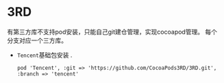 # 3RD
有第三方库不支持pod安装，只能自己git建仓管理，实现cocoapod管理。   每个分支对应一个三方库。

* `Tencent`基础包安装 . 
  ```
  pod 'Tencent', :git => 'https://github.com/CocoaPods3RD/3RD.git', :branch => 'tencent'
  ```
